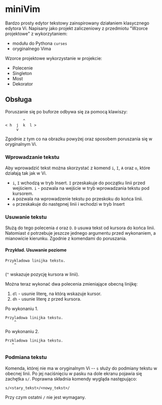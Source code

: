 # miniVim

Bardzo prosty edytor tekstowy zainspirowany działaniem klasycznego edytora Vi.
Napisany jako projekt zaliczeniowy z przedmiotu "Wzorce projektowe" z
wykorzytaniem:

* modułu do Pythona `curses` 
* oryginalnego Vima

Wzorce projektowe wykorzystanie w projekcie:
* Polecenie
* Singleton 
* Most
* Dekorator

## Obsługa

Poruszanie się po buforze odbywa się za pomocą klawiszy:

		    ^
	< h  j  k  l >
		 v

Zgodnie z tym co na obrazku powyżej oraz sposobem poruszania się w oryginalnym
Vi.

### Wprowadzanie tekstu

Aby wprowadzić tekst można skorzystać z komend `i`, `I`, `A` oraz `o`, które
działają tak jak w Vi.

* `i`, `I` wchodzą w tryb Insert. `I` przeskakuje do początku linii przed wejściem.
  `i` - pozwala na wejście w tryb wprowadzania tekstu pod kursorem.
* `A` pozwala na wprowadzenie tekstu po przeskoku do końca linii.
* `o` przeskakuje do następnej linii i wchodzi w tryb Insert

### Usuwanie tekstu

Służą do tego polecenia `d` oraz `D`. `D` usuwa tekst od kursora do końca
linii. Natomiast `d` potrzebuje jeszcze jednego argumentu przed wykonaniem, a
mianowicie kierunku. Zgodnie z komendami do poruszania.

#### Przykład. Usuwanie poziome

	Przykladowa linijka tekstu.
	    ^
(`^` wskazuje pozycję kursora w linii).

Można teraz wykonać dwa polecenia zmieniające obecną linijkę:
1. `dl` - usunie literę, na którą wskazuje kursor.
2. `dh` - usunie literę z przed kursora.

Po wykonaniu 1. 

	Przyladowa linijka tekstu.
	    ^

Po wykonaniu 2.

	Przkladowa linijka tekstu.
	   ^

### Podmiana tekstu

Komenda, której nie ma w oryginalnym Vi -- `s` służy do podmiany tekstu w
obecnej linii. Po jej naciśnięciu w pasku na dole ekranu pojawia się zachętka
`s/`. Poprawna składnia komendy wygląda następująco:

	s/<stary_tekst>/<nowy_tekst>/

Przy czym ostatni `/` nie jest wymagany.
